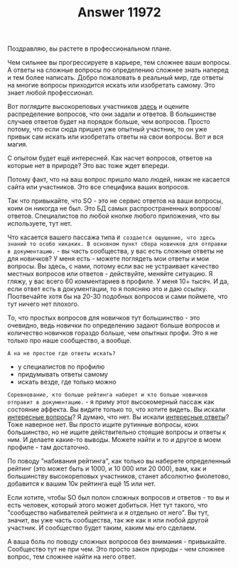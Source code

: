 ﻿---
title: "Answer 11972"
se.owner.user_id: 179763
se.owner.display_name: "tym32167"
se.owner.link: "https://ru.meta.stackoverflow.com/users/179763/tym32167"
se.answer_id: 11972
se.question_id: 11956
se.post_type: answer
se.is_accepted: False
---
<p>Поздравляю, вы растете в профессиональном плане.</p>
<p>Чем сильнее вы прогрессируете в карьере, тем сложнее ваши вопросы. А ответы на сложные вопросы по определению сложнее знать наперед и тем более написать. Добро пожаловать в реальный мир, где ответы на многие вопросы приходится искать или изобретать самому. Это знает любой профессионал.</p>
<p>Вот поглядите высокореповых участников <a href="https://ru.stackoverflow.com/users?tab=Reputation&amp;filter=all">здесь</a> и оцените распределение вопросов, что они задали и ответов. В большинстве случаев ответов будет на порядок больше, чем вопросов. Просто потому, что если сюда пришел уже опытный участник, то он уже привык сам искать или изобретать ответы на свои вопросы. Вот и вся магия.</p>
<p>С опытом будет ещё интересней. Как насчет вопросов, ответов на которые нет в природе? Это вас тоже ждет впереди.</p>
<p>Потому факт, что на ваш вопрос пришло мало людей, никак не касается сайта или участников. Это все специфика ваших вопросов.</p>
<p>Так что привыкайте, что SO - это не сервис ответов на ваши вопросы, коим он никогда не был. Это БД самых распространенных вопросов/ответов. Специалистов по любой кнопке любого приложения, что вы используете, тут нет.</p>
<p>Что касается вашего пассажа типа <code>И создается ощущение, что здесь знаний то особо никаких. В основном пункт сбора новичков для отправки в документацию.</code> - вы часть сообщества, у вас есть сложные ответы не для новичков?  У меня есть - можете поглядеть мои ответы и мои вопросы. Вы здесь, с нами, потому если вас не устраивает качество местных вопросов или ответов - действуйте, меняйте ситуацию. Я гляжу, у вас всего 60 комментариев в профиле. У меня 10+ тысяч. И да, если ответ есть в документации, то я поясняю это и даю ссылку. Поотвечайте хотя бы на 20-30 подобных вопросов и сами поймете, что тут ничего нет плохого.</p>
<p>То, что простых вопросов для новичков тут большинство - это очевидно, ведь новички по определению задают больше вопросов и количество новичков гораздо больше, чем опытных профи. Это я не только про наше сообщество, а вообще.</p>
<p><code>А на не простое где ответы искать?</code></p>
<ul>
<li>у специалистов по профилю</li>
<li>придумывать ответы самому</li>
<li>искать везде, где только можно</li>
</ul>
<p><code>Соревнование, кто больше рейтинга наберет и кто больше новичков отправит в документацию.</code> - я приму этот высокомерный пассаж как состояние аффекта. Вы видите только то, что хотите видеть. Вы искали <a href="https://ru.stackoverflow.com/a/1012399/179763">интересные вопросы</a>? Я думаю, что нет. Вы искали <a href="https://ru.stackoverflow.com/a/768244/179763">интересные ответы</a>? Тоже наверное нет. Вы просто ищите рутинные вопросы, коих большинство, но не ищите действительно стоящие вопросы и ответы к ним. И делаете какие-то выводы. Можете найти и то и другое в моем профиле - там достаточно.</p>
<p>По поводу &quot;набивания рейтинга&quot;, как только вы наберете определенный рейтинг (это может быть и 1000, и 10 000 или 20 000), вам, как и большинству высокореповых участников, станет абсолютно фиолетово, добавится к вашим 10к рейтинга ещё 15 или нет.</p>
<p>Если хотите, чтобы SO был полон сложных вопросов и ответов - то вы и есть человек, который этого может добиться. Нет тут такого, что &quot;сообщество набивателей рейтинга и я отдельно от него&quot;. Вы тут, значит, вы уже часть сообщества, так же как я или любой другой участник. И сообщество будет таким, каким мы его сделаем.</p>
<p>А ваша боль по поводу сложных вопросов без внимания - привыкайте. Сообщество тут не при чем. Это просто закон природы - чем сложнее вопрос, тем сложнее найти на него ответ.</p>
